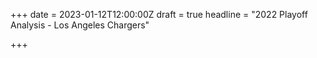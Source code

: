 +++
date = 2023-01-12T12:00:00Z
draft = true
headline = "2022 Playoff Analysis - Los Angeles Chargers"

+++
